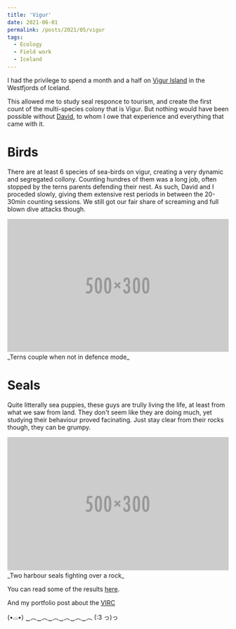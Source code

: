 ```yaml
---
title: 'Vigur'
date: 2021-06-01
permalink: /posts/2021/05/vigur
tags:
  - Ecology
  - Field work
  - Iceland
---
```


I had the privilege to spend a month and a half on [Vigur Island](https://www.google.com/maps/place/Vigur/@66.0526208,-22.8869962,12z/data=!4m6!3m5!1s0x4f2b2266fa42da5b:0x38d298d93804d098!8m2!3d66.0554547!4d-22.8289032!16s%2Fg%2F121vx2fv?entry=ttu) in the Westfjords of Iceland.

This allowed me to study seal responce to tourism, and create the first count of the multi-species colony that is Vigur. But nothing would have been possible without [David](https://www.researchgate.net/profile/David-Pierre-Milesi-Gaches), to whom I owe that experience and everything that came with it.

Birds
=====
There are at least 6 species of sea-birds on vigur, creating a very dynamic and segregated collony.
Counting hundres of them was a long job, often stopped by the terns parents defending their nest.
As such, David and I proceded slowly, giving them extensive rest periods in between the 20-30min counting sessions. 
We still got our fair share of screaming and full blown dive attacks though.

<img src='/images/500x300.png' width="1000" height=auto/>
_Terns couple when not in defence mode_

Seals
=====
Quite litterally sea puppies, these guys are trully living the life, at least from what we saw from land.
They don't seem like they are doing much, yet studying their behaviour proved facinating. 
Just stay clear from their rocks though, they can be grumpy.

<img src='/images/500x300.png' width="1000" height=auto/>
_Two harbour seals fighting over a rock_


You can read some of the results [here](https://alxlhrnc.github.io/publication/2022_10_10_BCN_Iceland).

And my portfolio post about the [VIRC](https://alxlhrnc.github.io/portfolio/2021_VIRC) 

(•⌓•)
‿︵‿︵‿︵‿︵‿︵‿︵
           (:3 っ)っ